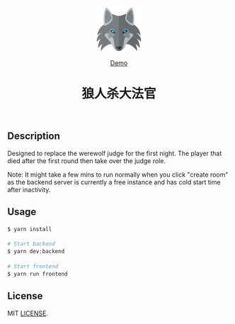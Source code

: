 <div align="center" id="top">
  <img width="100" src="packages/werewolf-frontend/public/wolf.png" alt="Werewolf Logo" />

  <a href="https://hejiaji.cn/werewolf/">Demo</a>
</div>

<h1 align="center">狼人杀大法官</h1>
<br>

## Description

Designed to replace the werewolf judge for the first night. The player that died after the first round then take over the judge role.

Note: It might take a few mins to run normally when you click "create room" as the backend server is currently a free instance and has cold start time after inactivity.


## Usage

```bash
$ yarn install

# Start backend
$ yarn dev:backend

# Start frontend
$ yarn run frontend
```

##  License

MIT [LICENSE](LICENSE).

